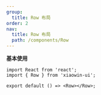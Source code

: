 ```yaml
---
group:
  title: Row 布局
order: 2
nav:
  title: Row 布局
  path: /components/Row
---
```


**基本使用**

```tsx
import React from 'react';
import { Row } from 'xiaowin-ui';

export default () => <Row></Row>;
```
